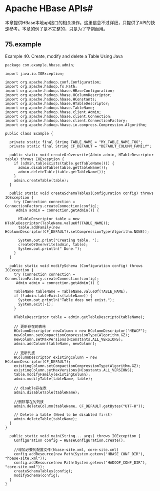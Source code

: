 #  Apache HBase APIs#

本章提供HBase本地api接口的相关操作。这里信息不过详细，只提供了API的快速参考。本章的例子是不完整的，只是为了举例而用。

## 75.example ##

Example 40. Create, modify and delete a Table Using Java

	package com.example.hbase.admin;

	import java.io.IOException;

	import org.apache.hadoop.conf.Configuration;
	import org.apache.hadoop.fs.Path;
	import org.apache.hadoop.hbase.HBaseConfiguration;
	import org.apache.hadoop.hbase.HColumnDescriptor;
	import org.apache.hadoop.hbase.HConstants;
	import org.apache.hadoop.hbase.HTableDescriptor;
	import org.apache.hadoop.hbase.TableName;
	import org.apache.hadoop.hbase.client.Admin;
	import org.apache.hadoop.hbase.client.Connection;
	import org.apache.hadoop.hbase.client.ConnectionFactory;
	import org.apache.hadoop.hbase.io.compress.Compression.Algorithm;

	public class Example {

  	  private static final String TABLE_NAME = "MY_TABLE_NAME_TOO";
  	  private static final String CF_DEFAULT = "DEFAULT_COLUMN_FAMILY";

  	  public static void createOrOverwrite(Admin admin, HTableDescriptor table) throws IOException {
    	if (admin.tableExists(table.getTableName())) {
      	  admin.disableTable(table.getTableName());
      	  admin.deleteTable(table.getTableName());
    	}
    	admin.createTable(table);
  	  }

  	  public static void createSchemaTables(Configuration config) throws IOException {
    	try (Connection connection = ConnectionFactory.createConnection(config);
         Admin admin = connection.getAdmin()) {

      	  HTableDescriptor table = new HTableDescriptor(TableName.valueOf(TABLE_NAME));
      	  table.addFamily(new HColumnDescriptor(CF_DEFAULT).setCompressionType(Algorithm.NONE));

      	  System.out.print("Creating table. ");
      	  createOrOverwrite(admin, table);
      	  System.out.println(" Done.");
    	}
  	  }

  	  public static void modifySchema (Configuration config) throws IOException {
    	try (Connection connection = ConnectionFactory.createConnection(config);
         Admin admin = connection.getAdmin()) {

      	TableName tableName = TableName.valueOf(TABLE_NAME);
      	if (!admin.tableExists(tableName)) {
          System.out.println("Table does not exist.");
          System.exit(-1);
        }

        HTableDescriptor table = admin.getTableDescripto(tableName);

      	// 更新存在的表格
        HColumnDescriptor newColumn = new HColumnDescriptor("NEWCF");
        newColumn.setCompactionCompressionType(Algorithm.GZ);
        newColumn.setMaxVersions(HConstants.ALL_VERSIONS);
        admin.addColumn(tableName, newColumn);

      	// 更新列族
      	HColumnDescriptor existingColumn = new HColumnDescriptor(CF_DEFAULT);
      	existingColumn.setCompactionCompressionType(Algorithm.GZ);
      	existingColumn.setMaxVersions(HConstants.ALL_VERSIONS);
      	table.modifyFamily(existingColumn);
      	admin.modifyTable(tableName, table);

      	// disable存在表
      	admin.disableTable(tableName);

      	//删除存在的列族
      	admin.deleteColumn(tableName, CF_DEFAULT.getBytes("UTF-8"));

      	// Delete a table (Need to be disabled first)
      	admin.deleteTable(tableName);
      }
  	}

  	  public static void main(String... args) throws IOException {
      	Configuration config = HBaseConfiguration.create();

      	//增加必要的配置文件(hbase-site.xml, core-site.xml)
      	config.addResource(new Path(System.getenv("HBASE_CONF_DIR"), "hbase-site.xml"));
      	config.addResource(new Path(System.getenv("HADOOP_CONF_DIR"), "core-site.xml"));
      	createSchemaTables(config);
      	modifySchema(config);
	  }
	}
